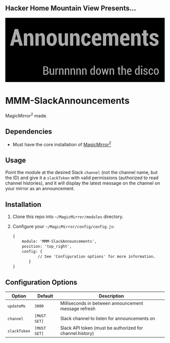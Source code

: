 ## Hacker Home Mountain View Presents...

![alt text](https://raw.githubusercontent.com/Monkeyanator/MMM-SlackAnnouncements/master/images/sample.png)

# MMM-SlackAnnouncements
MagicMirror<sup>2</sup> made.

## Dependencies
  * Must have the core installation of [MagicMirror<sup>2</sup>](https://github.com/MichMich/MagicMirror)

## Usage

Point the module at the desired Slack `channel` (not the channel name, but the ID) and give it a `slackToken` with valid permissions (authorized to read channel histories), and it will display the latest message on the channel on your mirror as an announcement.

## Installation
 1. Clone this repo into `~/MagicMirror/modules` directory.
 2. Configure your `~/MagicMirror/config/config.js`:

     ```
     {
         module: 'MMM-SlackAnnouncements',
         position: 'top_right',
         config: {
                // See 'Configuration options' for more information.
            }
     }
     ```

## Configuration Options
| **Option** | **Default** | **Description** |
| --- | --- | --- |
| `updateMs` | `3000` | Milliseconds in between announcement message refresh |
| `channel` | `[MUST SET]` | Slack channel to listen for announcements on |
| `slackToken` | `[MUST SET]` | Slack API token (must be authorized for channel.history) |
